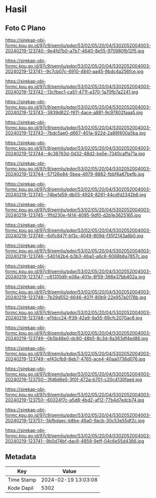 # Hasil

## Foto C Plano

https://sirekap-obj-formc.kpu.go.id/97c9/pemilu/pdpr/53/02/05/20/04/5302052004003-20240219-123740--9e4fd7b0-a7b7-4640-8e55-970980fb12f5.jpg

https://sirekap-obj-formc.kpu.go.id/97c9/pemilu/pdpr/53/02/05/20/04/5302052004003-20240219-123741--9c7cb07c-6910-4841-aa45-9bdc4a256fce.jpg

https://sirekap-obj-formc.kpu.go.id/97c9/pemilu/pdpr/53/02/05/20/04/5302052004003-20240219-123742--13cfbec1-ca51-471f-a370-1a70fb7a2241.jpg

https://sirekap-obj-formc.kpu.go.id/97c9/pemilu/pdpr/53/02/05/20/04/5302052004003-20240219-123743--3839d822-f611-4ace-a881-9c97802faaa5.jpg

https://sirekap-obj-formc.kpu.go.id/97c9/pemilu/pdpr/53/02/05/20/04/5302052004003-20240219-123743--7bdc5ae0-d667-401a-922d-2a89f400a5ba.jpg

https://sirekap-obj-formc.kpu.go.id/97c9/pemilu/pdpr/53/02/05/20/04/5302052004003-20240219-123744--4c38763d-0d32-48d2-be5e-7340caffa71a.jpg

https://sirekap-obj-formc.kpu.go.id/97c9/pemilu/pdpr/53/02/05/20/04/5302052004003-20240219-123744--57126e84-5bea-4979-8882-fbbf6a67befb.jpg

https://sirekap-obj-formc.kpu.go.id/97c9/pemilu/pdpr/53/02/05/20/04/5302052004003-20240219-123745--74be1d59-db05-4924-8261-44cdfd2342b6.jpg

https://sirekap-obj-formc.kpu.go.id/97c9/pemilu/pdpr/53/02/05/20/04/5302052004003-20240219-123745--1ffd230e-f414-4095-9df0-d2b1e3625165.jpg

https://sirekap-obj-formc.kpu.go.id/97c9/pemilu/pdpr/53/02/05/20/04/5302052004003-20240219-123746--6d1c847f-bf3c-4049-809d-f35f2143a6b0.jpg

https://sirekap-obj-formc.kpu.go.id/97c9/pemilu/pdpr/53/02/05/20/04/5302052004003-20240219-123746--540142b4-b3b3-46a0-a6c8-6068b6a7857c.jpg

https://sirekap-obj-formc.kpu.go.id/97c9/pemilu/pdpr/53/02/05/20/04/5302052004003-20240219-123747--c61310d9-e08a-401e-8f59-366e37bb402a.jpg

https://sirekap-obj-formc.kpu.go.id/97c9/pemilu/pdpr/53/02/05/20/04/5302052004003-20240219-123748--7b29d552-6646-407f-80b9-22e957a0178b.jpg

https://sirekap-obj-formc.kpu.go.id/97c9/pemilu/pdpr/53/02/05/20/04/5302052004003-20240219-123748--e11dcc24-ff39-42a9-9a55-69cfc2070ac8.jpg

https://sirekap-obj-formc.kpu.go.id/97c9/pemilu/pdpr/53/02/05/20/04/5302052004003-20240219-123749--0b5b48e0-dc80-48b5-8c3d-8a363df4ed86.jpg

https://sirekap-obj-formc.kpu.go.id/97c9/pemilu/pdpr/53/02/05/20/04/5302052004003-20240219-123749--ef43cfb9-8eb7-4765-ace4-40aa0736d076.jpg

https://sirekap-obj-formc.kpu.go.id/97c9/pemilu/pdpr/53/02/05/20/04/5302052004003-20240219-123750--3fd6d6e5-3f0f-472a-b701-c20c4130faed.jpg

https://sirekap-obj-formc.kpu.go.id/97c9/pemilu/pdpr/53/02/05/20/04/5302052004003-20240219-123750--60324f7c-a5d8-4bd2-af12-77b4d7edcb74.jpg

https://sirekap-obj-formc.kpu.go.id/97c9/pemilu/pdpr/53/02/05/20/04/5302052004003-20240219-123751--5bfbdaec-b8be-46a0-9acb-30c53e55df2c.jpg

https://sirekap-obj-formc.kpu.go.id/97c9/pemilu/pdpr/53/02/05/20/04/5302052004003-20240219-123741--9b0d74bf-dac8-4859-9eff-04c6e55d4366.jpg


## Metadata

| Key        | Value               |
| ---------- | ------------------- |
| Time Stamp | 2024-02-19 13:03:08 |
| Kode Dapil | 5302                |



